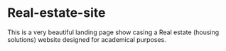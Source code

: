# Real-estate-site
This is a very beautiful landing page show casing a Real estate (housing solutions) website designed for academical purposes. 
